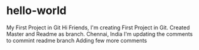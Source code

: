 # hello-world
My First Project in Git
Hi Friends, I'm creating First Project in Git. Created Master and Readme as branch.
Chennai, India
I'm updating the comments to commint readme branch
Adding few more comments
